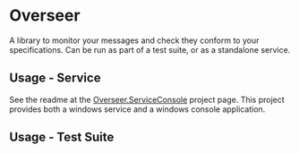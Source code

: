 # Overseer

A library to monitor your messages and check they conform to your specifications.  Can be run as part of a test suite, or as a standalone service.

## Usage - Service

See the readme at the [Overseer.ServiceConsole][overseer-console] project page.  This project provides both a windows service and a windows console application.

## Usage - Test Suite



[overseer-console]: https://github.com/Pondidum/Overseer.ServiceCore/blob/master/Readme.md
